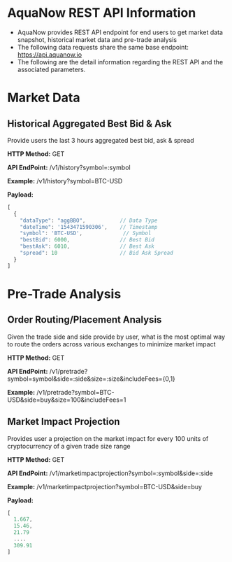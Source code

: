 # AquaNow REST API Information
* AquaNow provides REST API endpoint for end users to get market data snapshot, historical market data and pre-trade analysis
* The following data requests share the same base endpoint: https://api.aquanow.io
* The following are the detail information regarding the REST API and the associated parameters.

# Market Data
## Historical Aggregated Best Bid & Ask
Provide users the last 3 hours aggregated best bid, ask & spread

**HTTP Method:** GET

**API EndPoint:** /v1/history?symbol=:symbol

**Example:** /v1/history?symbol=BTC-USD

**Payload:**
```javascript
[
  {
    "dataType": "aggBBO",           // Data Type
    "dateTime": '1543471590306',    // Timestamp
    "symbol": 'BTC-USD',             // Symbol
    "bestBid": 6000,                // Best Bid
    "bestAsk": 6010,                // Best Ask
    "spread": 10                    // Bid Ask Spread
  }
]
```

# Pre-Trade Analysis
## Order Routing/Placement Analysis
Given the trade side and side provide by user, what is the most optimal way to route the orders across various exchanges to minimize market impact

**HTTP Method:** GET

**API EndPoint:** /v1/pretrade?symbol=symbol&side=:side&size=:size&includeFees={0,1}

**Example:** /v1/pretrade?symbol=BTC-USD&side=buy&size=100&includeFees=1

## Market Impact Projection
Provides user a projection on the market impact for every 100 units of cryptocurrency of a given trade size range

**HTTP Method:** GET

**API EndPoint:** /v1/marketimpactprojection?symbol=:symbol&side=:side

**Example:** /v1/marketimpactprojection?symbol=BTC-USD&side=buy

**Payload:**
```javascript
[
  1.667,
  15.46,
  21.79
  ....
  309.91
]
```
